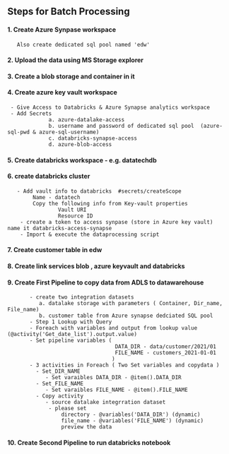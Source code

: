 ## Steps for Batch Processing
#### 1. Create Azure Synpase workspace 
       Also create dedicated sql pool named 'edw'
#### 2. Upload the data using MS Storage explorer
#### 3. Create a blob storage and container in it
#### 4. Create azure key vault workspace 
     - Give Access to Databricks & Azure Synapse analytics workspace    
     - Add Secrets 
                 a. azure-datalake-access
                 b. username and password of dedicated sql pool  (azure-sql-pwd & azure-sql-username)
                 c. databricks-synapse-access
                 d. azure-blob-access
     
 #### 5. Create databricks workspace - e.g. datatechdb
 #### 6. create databricks cluster 
       - Add vault info to databricks  #secrets/createScope 
            Name - datatech
            Copy the following info from Key-vault properties 
                    Vault URI
                    Resource ID
        - create a token to access synpase (store in Azure key vault)  name it databricks-access-synapse  
        - Import & execute the dataprocessing script 
 #### 7. Create customer table in edw
 #### 8. Create link services blob , azure keyvault and databricks
 #### 9. Create First Pipeline to copy data from ADLS to datawarehouse      
           - create two integration datasets
              a. datalake storage with parameters ( Container, Dir_name, File_name)
              b. customer table from Azure synapse dedciated SQL pool
           - Step 1 Lookup with Query
           - Foreach with variables and output from lookup value (@activity('Get_date_list').output.value)
           - Set pipeline variables ( 
                                      DATA_DIR - data/customer/2021/01
                                      FILE_NAME - customers_2021-01-01
                                     )
           - 3 activities in Foreach ( Two Set variables and copydata )
             - Set_DIR_NAME 
                - Set varaibles DATA_DIR - @item().DATA_DIR
             - Set_FILE_NAME
                - Set varaibles FILE_NAME - @item().FILE_NAME
             - Copy activity
                - source datalake integrration dataset
                 - please set 
                     directory - @variables('DATA_DIR') (dynamic)
                     file_name - @variables('FILE_NAME') (dynamic)
                     preview the data 
 #### 10. Create Second Pipeline to run databricks notebook
